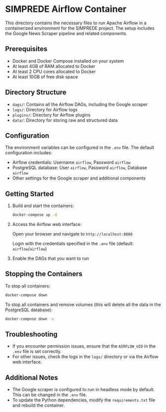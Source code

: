 # SIMPREDE Airflow Container

This directory contains the necessary files to run Apache Airflow in a containerized environment for the SIMPREDE project. The setup includes the Google News Scraper pipeline and related components.

## Prerequisites

- Docker and Docker Compose installed on your system
- At least 4GB of RAM allocated to Docker
- At least 2 CPU cores allocated to Docker
- At least 10GB of free disk space

## Directory Structure

- `dags/`: Contains all the Airflow DAGs, including the Google scraper
- `logs/`: Directory for Airflow logs
- `plugins/`: Directory for Airflow plugins
- `data/`: Directory for storing raw and structured data

## Configuration

The environment variables can be configured in the `.env` file. The default configuration includes:

- Airflow credentials: Username `airflow`, Password `airflow`
- PostgreSQL database: User `airflow`, Password `airflow`, Database `airflow`
- Other settings for the Google scraper and additional components

## Getting Started

1. Build and start the containers:

   ```bash
   docker-compose up -d
   ```

2. Access the Airflow web interface:
   
   Open your browser and navigate to `http://localhost:8080`
   
   Login with the credentials specified in the `.env` file (default: `airflow`/`airflow`)

3. Enable the DAGs that you want to run

## Stopping the Containers

To stop all containers:

```bash
docker-compose down
```

To stop all containers and remove volumes (this will delete all the data in the PostgreSQL database):

```bash
docker-compose down -v
```

## Troubleshooting

- If you encounter permission issues, ensure that the `AIRFLOW_UID` in the `.env` file is set correctly.
- For other issues, check the logs in the `logs/` directory or via the Airflow web interface.

## Additional Notes

- The Google scraper is configured to run in headless mode by default. This can be changed in the `.env` file.
- To update the Python dependencies, modify the `requirements.txt` file and rebuild the container.
